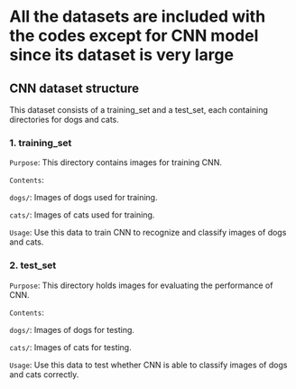 # All the datasets are included with the codes except for CNN model since its dataset is very large

## CNN dataset structure

This dataset consists of a training_set and a test_set, each containing directories for dogs and cats.

### 1. training_set

`Purpose`: This directory contains images for training CNN.

`Contents`:

`dogs/`: Images of dogs used for training.

`cats/`: Images of cats used for training.

`Usage`: Use this data to train CNN to recognize and classify images of dogs and cats.

### 2. test_set

`Purpose`: This directory holds images for evaluating the performance of CNN.

`Contents`:

`dogs/`: Images of dogs for testing.

`cats/`: Images of cats for testing.

`Usage`: Use this data to test whether CNN is able to classify images of dogs and cats correctly.
